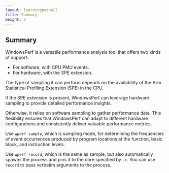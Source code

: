 ```yaml
---
layout: learningpathall
title: Summary
weight: 7
---
```

## Summary

WindowsPerf is a versatile performance analysis tool that offers two kinds of support:

* For software, with CPU PMU events.
* For hardware, with the SPE extension. 

The type of sampling it can perform depends on the availability of the Arm Statistical Profiling Extension (SPE) in the CPU. 

If the SPE extension is present, WindowsPerf can leverage hardware sampling to provide detailed performance insights. 

Otherwise, it relies on software sampling to gather performance data. This flexibility ensures that WindowsPerf can adapt to different hardware configurations and consistently deliver valuable performance metrics.

Use `wperf sample`, which is sampling mode, for determining the frequencies of event occurrences produced by program locations at the function, basic block, and instruction levels.

Use `wperf record`, which is the same as sample, but also automatically spawns the process and pins it to the core specified by `-c`. You can use `record` to pass verbatim arguments to the process.
